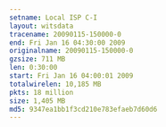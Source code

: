 ```yaml
---
setname: Local ISP C-I
layout: witsdata
tracename: 20090115-150000-0
end: Fri Jan 16 04:30:00 2009
originalname: 20090115-150000-0
gzsize: 711 MB
len: 0:30:00
start: Fri Jan 16 04:00:01 2009
totalwirelen: 10,185 MB
pkts: 18 million
size: 1,405 MB
md5: 9347ea1bb1f3cd210e783efaeb7d60d6
---
```

